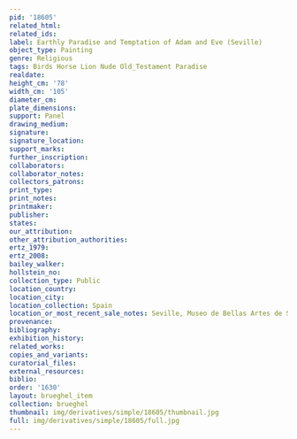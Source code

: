 ```yaml
---
pid: '18605'
related_html: 
related_ids: 
label: Earthly Paradise and Temptation of Adam and Eve (Seville)
object_type: Painting
genre: Religious
tags: Birds Horse Lion Nude Old_Testament Paradise
realdate: 
height_cm: '78'
width_cm: '105'
diameter_cm: 
plate_dimensions: 
support: Panel
drawing_medium: 
signature: 
signature_location: 
support_marks: 
further_inscription: 
collaborators: 
collaborator_notes: 
collectors_patrons: 
print_type: 
print_notes: 
printmaker: 
publisher: 
states: 
our_attribution: 
other_attribution_authorities: 
ertz_1979: 
ertz_2008: 
bailey_walker: 
hollstein_no: 
collection_type: Public
location_country: 
location_city: 
location_collection: Spain
location_or_most_recent_sale_notes: Seville, Museo de Bellas Artes de Sevilla
provenance: 
bibliography: 
exhibition_history: 
related_works: 
copies_and_variants: 
curatorial_files: 
external_resources: 
biblio: 
order: '1630'
layout: brueghel_item
collection: brueghel
thumbnail: img/derivatives/simple/18605/thumbnail.jpg
full: img/derivatives/simple/18605/full.jpg
---
```

